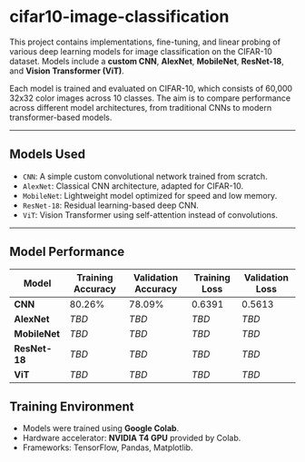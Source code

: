 # cifar10-image-classification

This project contains implementations, fine-tuning, and linear probing of various deep learning models for image classification on the CIFAR-10 dataset. Models include a **custom CNN**,  **AlexNet**, **MobileNet**, **ResNet-18**, and **Vision Transformer (ViT)**.

Each model is trained and evaluated on CIFAR-10, which consists of 60,000 32x32 color images across 10 classes. The aim is to compare performance across different model architectures, from traditional CNNs to modern transformer-based models.

---

##  Models Used

- `CNN`: A simple custom convolutional network trained from scratch.
- `AlexNet`: Classical CNN architecture, adapted for CIFAR-10.
- `MobileNet`: Lightweight model optimized for speed and low memory.
- `ResNet-18`: Residual learning-based deep CNN.
- `ViT`: Vision Transformer using self-attention instead of convolutions.

---

##  Model Performance

| Model      | Training Accuracy | Validation Accuracy | Training Loss | Validation Loss |
|------------|-------------------|---------------------|----------------|------------------|
| **CNN**        | 80.26%            | 78.09%              | 0.6391         | 0.5613           |
| **AlexNet**    | *TBD*             | *TBD*               | *TBD*          | *TBD*            |
| **MobileNet**  | *TBD*             | *TBD*               | *TBD*          | *TBD*            |
| **ResNet-18**  | *TBD*             | *TBD*               | *TBD*          | *TBD*            |
| **ViT**        | *TBD*             | *TBD*               | *TBD*          | *TBD*            |


##  Training Environment

- Models were trained using **Google Colab**.
- Hardware accelerator: **NVIDIA T4 GPU** provided by Colab.
- Frameworks: TensorFlow, Pandas, Matplotlib.